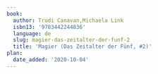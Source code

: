 ```yaml
---
book:
  author: Trudi Canavan,Michaela Link
  isbn13: '9783442244836'
  language: de
  slug: magier-das-zeitalter-der-funf-2
  title: 'Magier (Das Zeitalter der Fünf, #2)'
plan:
  date_added: '2020-10-04'
---
```


